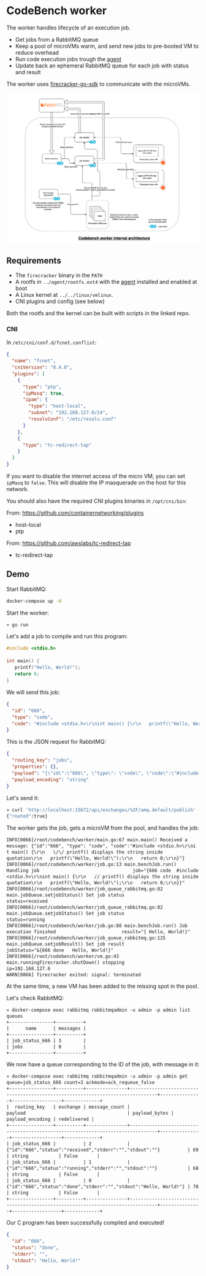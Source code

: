 # CodeBench worker

The worker handles lifecycle of an execution job.

- Get jobs from a RabbitMQ queue
- Keep a pool of microVMs warm, and send new jobs to pre-booted VM to reduce overhead
- Run code execution jobs trough the [agent](https://github.com/codebench-esgi/agent)
- Update back an ephemeral RabbitMQ queue for each job with status and result

The worker uses [firecracker-go-sdk](https://github.com/firecracker-microvm/firecracker-go-sdk) to communicate with the microVMs.

![](./assets/internals.png)

## Requirements

- The `firecracker` binary in the `PATH`
- A rootfs in `../agent/rootfs.ext4` with the [agent](https://github.com/codebench-esgi/agent) installed and enabled at boot
- A Linux kernel at `../../linux/vmlinux`.
- CNI plugins and config (see below)

Both the rootfs and the kernel can be built with scripts in the linked repo.

### CNI

In `/etc/cni/conf.d/fcnet.conflist`:

```json
{
  "name": "fcnet",
  "cniVersion": "0.4.0",
  "plugins": [
    {
      "type": "ptp",
      "ipMasq": true,
      "ipam": {
        "type": "host-local",
        "subnet": "192.168.127.0/24",
        "resolvConf": "/etc/resolv.conf"
      }
    },
    {
      "type": "tc-redirect-tap"
    }
  ]
}
```

If you want to disable the internet access of the micro VM, you can set `ipMasq` to `false`. This will disable the IP masquerade on the host for this network.

You should also have the required CNI plugins binaries in `/opt/cni/bin`:

From: https://github.com/containernetworking/plugins

- host-local
- ptp

From: https://github.com/awslabs/tc-redirect-tap

- tc-redirect-tap

## Demo

Start RabbitMQ:

```sh
docker-compose up -d
```

Start the worker:

```
» go run
```

Let's add a job to compile and run this program:

```c
#include <stdio.h>

int main() {
   printf("Hello, World!");
   return 0;
}
```

We will send this job:

```json
{
  "id": "666",
  "type": "code",
  "code": "#include <stdio.h>\r\nint main() {\r\n   printf(\"Hello, World!\");\r\n   return 0;\r\n}"
}
```

This is the JSON request for RabbitMQ:

```json
{
  "routing_key": "jobs",
  "properties": {},
  "payload": "{\"id\":\"666\", \"type\": \"code\", \"code\":\"#include <stdio.h>\\r\\nint main() {\\r\\n   \\/\\/ printf() displays the string inside quotation\\r\\n   printf(\\\"Hello, World!\\\");\\r\\n   return 0;\\r\\n}\"}\r\n",
  "payload_encoding": "string"
}
```

Let's send it:

```sh
» curl 'http://localhost:15672/api/exchanges/%2F/amq.default/publish' -u admin:admin -d '@req.json'
{"routed":true}
```

The worker gets the job, gets a microVM from the pool, and handles the job:

```
INFO[0066]/root/codebench/worker/main.go:67 main.main() Received a message: {"id":"666", "type": "code", "code":"#include <stdio.h>\r\ni t main() {\r\n   \/\/ printf() displays the string inside quotation\r\n   printf(\"Hello, World!\");\r\n   return 0;\r\n}"}
INFO[0066]/root/codebench/worker/job.go:13 main.benchJob.run() Handling job                                  job="{666 code  #include <stdio.h>\r\nint main() {\r\n   // printf() displays the string inside quotation\r\n   printf(\"Hello, World!\");\r\n   return 0;\r\n}}"
INFO[0066]/root/codebench/worker/job_queue_rabbitmq.go:82 main.jobQueue.setjobStatus() Set job status                                status=received
INFO[0066]/root/codebench/worker/job_queue_rabbitmq.go:82 main.jobQueue.setjobStatus() Set job status                                status=running
INFO[0066]/root/codebench/worker/job.go:88 main.benchJob.run() Job execution finished                        result="{ Hello, World!}"
INFO[0066]/root/codebench/worker/job_queue_rabbitmq.go:125 main.jobQueue.setjobResult() Set job result                                jobStatus="&{666 done   Hello, World!}"
INFO[0066]/root/codebench/worker/vm.go:43 main.runningFirecracker.shutDown() stopping                                      ip=192.168.127.6
WARN[0066] firecracker exited: signal: terminated
```

At the same time, a new VM has been added to the missing spot in the pool.

Let's check RabbitMQ:

```
» docker-compose exec rabbitmq rabbitmqadmin -u admin -p admin list queues
+----------------+----------+
|      name      | messages |
+----------------+----------+
| job_status_666 | 3        |
| jobs           | 0        |
+----------------+----------+
```

We now have a queue corresponding to the ID of the job, with message in it:

```
» docker-compose exec rabbitmq rabbitmqadmin -u admin -p admin get queue=job_status_666 count=3 ackmode=ack_requeue_false
+----------------+----------+---------------+--------------------------------------------------------------------------------+---------------+------------------+-------------+
|  routing_key   | exchange | message_count |                                    payload                                     | payload_bytes | payload_encoding | redelivered |
+----------------+----------+---------------+--------------------------------------------------------------------------------+---------------+------------------+-------------+
| job_status_666 |          | 2             | {"id":"666","status":"received","stderr":"","stdout":""}          | 69            | string           | False       |
| job_status_666 |          | 1             | {"id":"666","status":"running","stderr":"","stdout":""}           | 68            | string           | False       |
| job_status_666 |          | 0             | {"id":"666","status":"done","stderr":"","stdout":"Hello, World!"} | 78            | string           | False       |
+----------------+----------+---------------+--------------------------------------------------------------------------------+---------------+------------------+-------------+
```

Our C program has been successfully compiled and executed!

```json
{
  "id": "666",
  "status": "done",
  "stderr": "",
  "stdout": "Hello, World!"
}
```
